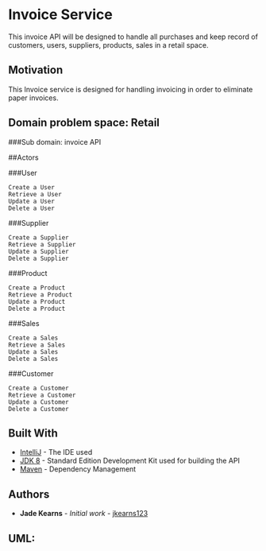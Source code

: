 # Invoice Service

This invoice API will be designed to handle all purchases and keep record of customers, users, suppliers, products, sales in a retail space.

## Motivation

This Invoice service is designed for handling invoicing in order to eliminate paper invoices.

## Domain problem space: Retail

###Sub domain: invoice API

##Actors


###User
```
Create a User
Retrieve a User
Update a User
Delete a User

```

###Supplier
```
Create a Supplier
Retrieve a Supplier
Update a Supplier
Delete a Supplier

```
###Product
```
Create a Product
Retrieve a Product
Update a Product
Delete a Product

```
###Sales
```
Create a Sales
Retrieve a Sales
Update a Sales
Delete a Sales

```

###Customer
```
Create a Customer
Retrieve a Customer
Update a Customer
Delete a Customer

```

## Built With

* [IntelliJ](https://www.jetbrains.com/idea/download/#section=windows) - The IDE used
* [JDK 8](https://www.oracle.com/technetwork/java/javase/downloads/jdk8-downloads-2133151.html) - Standard Edition Development Kit used for building the API 
* [Maven](https://maven.apache.org/) - Dependency Management


## Authors

* **Jade Kearns** - *Initial work* - [jkearns123](https://github.com/jkearns123)

## UML:
[UML]: https://github.com/jkearns123/invoicesystem/invoicesystem_uml.png


